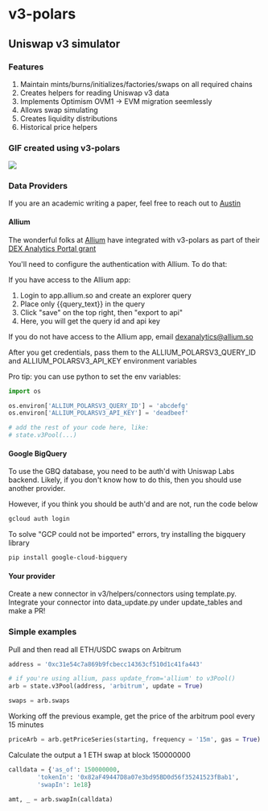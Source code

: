 # v3-polars
 
## Uniswap v3 simulator
### Features 
1. Maintain mints/burns/initializes/factories/swaps on all required chains
2. Creates helpers for reading Uniswap v3 data
3. Implements Optimism OVM1 -> EVM migration seemlessly
4. Allows swap simulating
5. Creates liquidity distributions
6. Historical price helpers

### GIF created using v3-polars
![](./assets/animation.gif)

### Data Providers
If you are an academic writing a paper, feel free to reach out to <a href="https://twitter.com/AustinAdams10">Austin</a>

#### Allium
The wonderful folks at <a href ="https://allium.so/">Allium</a> have integrated with v3-polars as part of their <a href="https://x.com/UniswapFND/status/1776002168681529549">DEX Analytics Portal grant</a>

You'll need to configure the authentication with Allium. To do that:

If you have access to the Allium app:
1. Login to app.allium.so and create an explorer query
2. Place only {{query_text}} in the query
3. Click "save" on the top right, then "export to api"
4. Here, you will get the query id and api key

If you do not have access to the Allium app, email <dexanalytics@allium.so>

After you get credentials, pass them to the ALLIUM_POLARSV3_QUERY_ID and ALLIUM_POLARSV3_API_KEY environment variables

Pro tip: you can use python to set the env variables:

```python
import os

os.environ['ALLIUM_POLARSV3_QUERY_ID'] = 'abcdefg'
os.environ['ALLIUM_POLARSV3_API_KEY'] = 'deadbeef'

# add the rest of your code here, like:
# state.v3Pool(...)
```

#### Google BigQuery
To use the GBQ database, you need to be auth'd with Uniswap Labs backend. 
Likely, if you don't know how to do this, then you should use another provider.

However, if you think you should be auth'd and are not, run the code below

```bash
gcloud auth login
```

To solve "GCP could not be imported" errors, try installing the bigquery library
```bash
pip install google-cloud-bigquery
```

#### Your provider
Create a new connector in v3/helpers/connectors using template.py.
Integrate your connector into data_update.py under update_tables and make a PR!

### Simple examples

Pull and then read all ETH/USDC swaps on Arbitrum
```python
address = '0xc31e54c7a869b9fcbecc14363cf510d1c41fa443'

# if you're using allium, pass update_from='allium' to v3Pool()
arb = state.v3Pool(address, 'arbitrum', update = True) 

swaps = arb.swaps
```


Working off the previous example, get the price of the arbitrum pool
every 15 minutes
```python
priceArb = arb.getPriceSeries(starting, frequency = '15m', gas = True)
```


Calculate the output a 1 ETH swap at block 150000000
```python
calldata = {'as_of': 150000000,
        'tokenIn': '0x82aF49447D8a07e3bd95BD0d56f35241523fBab1',
        'swapIn': 1e18}

amt, _ = arb.swapIn(calldata)
```
